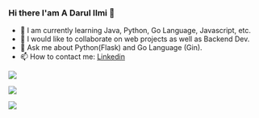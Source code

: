 ### Hi there I'am A Darul Ilmi 👋


- 🌱 I am currently learning Java, Python, Go Language, Javascript, etc.
- 👯 I would like to collaborate on web projects as well as Backend Dev.
- 💬 Ask me about Python(Flask) and Go Language (Gin).
- 📫 How to contact me: [Linkedin](https://www.linkedin.com/in/darulilmi)

![](https://github-readme-stats.vercel.app/api?username=darulcode&show_icons=true&include_all_commits=true)

![](https://github-readme-streak-stats.herokuapp.com/?user=darulcode)

![](https://github-readme-stats.vercel.app/api/top-langs/?username=darulcode&layout=compact&langs_count=12)
